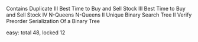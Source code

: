 Contains Duplicate III
Best Time to Buy and Sell Stock III
Best Time to Buy and Sell Stock IV
N-Queens
N-Queens II
Unique Binary Search Tree II
Verify Preorder Serialization Of a Binary Tree

easy: total 48, locked 12